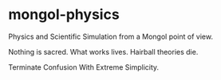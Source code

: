 mongol-physics
==============
Physics and Scientific Simulation from a Mongol point of view.

Nothing is sacred. What works lives. Hairball theories die.

Terminate Confusion With Extreme Simplicity.
